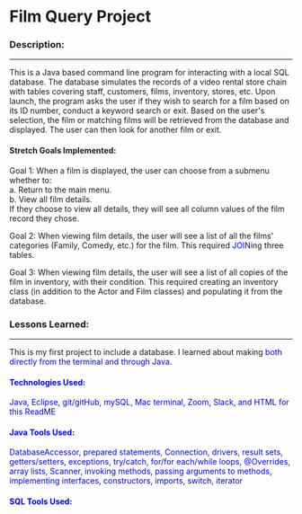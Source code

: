 <H1>Film Query Project</H1>

<h3>Description:</h3>
<hr>
<p>This is a Java based command line program for interacting with a local SQL database. The database simulates the records of a video rental store chain with tables covering staff, customers, films, inventory, stores, etc.  Upon launch, the program asks the user if they wish to search for a film based on its ID number, conduct a keyword search or exit.  Based on the user's selection, the film or matching films will be retrieved from the database and displayed.  The user can then look for another film or exit.</p>

<h4>Stretch Goals Implemented:</h4>
<p>Goal 1:
When a film is displayed, the user can choose from a submenu whether to:<br>
a. Return to the main menu.<br>
b. View all film details.<br>
If they choose to view all details, they will see all column values of the film record they chose.

Goal 2:
When viewing film details, the user will see a list of all the films' categories (Family, Comedy, etc.) for the film.  This required <span style="color:blue;">JOIN</span>ing three tables.  

Goal 3:
When viewing film details, the user will see a list of all copies of the film in inventory, with their condition.  This required creating an inventory class (in addition to the Actor and Film classes) and populating it from the database.</p>

<h3>Lessons Learned:</h3>
<hr>
This is my first project to include a database.  I learned about making <span style="color:blue;"selections</span> both directly from the terminal and through Java.  

<h4>Technologies Used:</h4>
Java, Eclipse, git/gitHub, mySQL, Mac terminal, Zoom, Slack, and HTML for this ReadME

<h4>Java Tools Used:</h4>
DatabaseAccessor, prepared statements, Connection, drivers, result sets, getters/setters, exceptions, try/catch, for/for each/while loops, @Overrides, array lists, Scanner, invoking methods, passing arguments to methods, implementing interfaces, constructors, imports, switch, iterator

<h4>SQL Tools Used:</h4>
<span style="color:blue;"SELECT, FROM, JOIN/ON, WHERE</span>
